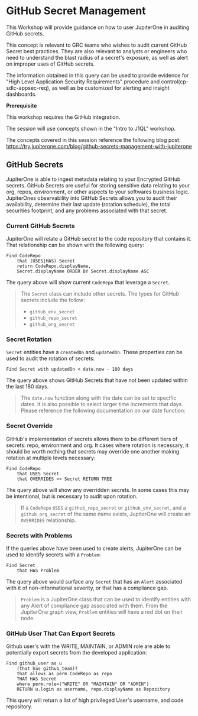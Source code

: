 # GitHub Secret Management
This Workshop will provide guidance on how to user JupiterOne in auditing GitHub secrets.

This concept is relevant to GRC teams who wishes to audit current GitHub Secret best practices. They are also relevant to analysts or engineers who need to understand the blast radius of a secret's exposure, as well as alert on improper uses of GitHub secrets.

The information obtained in this query can be used to provide evidence for "High Level Application Security Requirements" procedure and control(cp-sdlc-appsec-req), as well as be customized for alerting and insight dashboards.

**Prerequisite**

This workshop requires the GitHub integration.

The session will use concepts shown in the "Intro to J1QL" workshop.

The concepts covered in this session reference the following blog post: https://try.jupiterone.com/blog/github-secrets-management-with-jupiterone

## GitHub Secrets

JupiterOne is able to ingest metadata relating to your Encrypted GitHub secrets. GitHub Secrets are useful for storing sensitive data relating to your org, repos, environment, or other aspects to your softwares business logic.
JupiterOnes observability into GitHub Secrets allows you to audit their availability, determine their last update (rotation schedule), the total securities footprint, and any problems associated with that secret. 

### Current GitHub Secrets

JupiterOne will relate a GitHub secret to the code repository that contains it. That relationship can be shown with the following query:

```
Find CodeRepo 
    that (USES|HAS) Secret 
    return CodeRepo.displayName, 
    Secret.displayName ORDER BY Secret.displayName ASC

```
The query above will show current `CodeRepo` that leverage a `Secret`.
> The `Secret` class can include other secrets. The types for GitHub secrets include the follow:
> - `github_env_secret`
> - `github_repo_secret`
> - `github_org_secret`

### Secret Rotation

`Secret` entities have a `createdOn` and `updatedOn`. These properties can be used to audit the rotation of secrets:

```
Find Secret with updatedOn < date.now - 180 days
```
The query above shows GitHub Secrets that have not been updated within the last 180 days.

> The `date.now` function along with the date can be set to specific dates. It is also possible to select larger time increments that days. Please reference the following documentation on our date function:

### Secret Override

GitHub's implementation of secrets allows there to be different tiers of secrets: repo, environment and org. It cases where rotation is necessary, it should be worth nothing that secrets may override one another making rotation at multiple levels necessary:

```
Find CodeRepo 
    that USES Secret 
    that OVERRIDES >> Secret RETURN TREE
```

The query above will show any overridden secrets. In some cases this may be intentional, but is necessary to audit upon rotation.

>If a `CodeRepo` `USES` a `github_repo_secret` or `github_env_secret`, and a `github_org_secret` of the same name exists, JupiterOne will create an `OVERRIDES` relationship.

### Secrets with Problems

If the queries above have been used to create alerts, JupiterOne can be used to identify secrets with a `Problem`:
```
Find Secret 
    that HAS Problem
```
The query above would surface any `Secret` that has an `Alert` associated with it of non-informational severity, or that has a compliance gap.

>`Problem` is a JupiterOne class that can be used to identify entities with any Alert of compliance gap associated with them. From the JupiterOne graph view, `Problem` entities will have a red dot on their node.

### GitHub User That Can Export Secrets

Github user's with the WRITE, MAINTAIN, or ADMIN role are able to potentially export secrets from the developed application:
``` 
Find github_user as u 
    (that has github_team)? 
    that allows as perm CodeRepo as repo 
    THAT HAS Secret 
    where perm.role=("WRITE" OR "MAINTAIN" OR "ADMIN") 
    RETURN u.login as username, repo.displayName as Repository
```
This query will return a list of high privileged User's username, and code repository.

